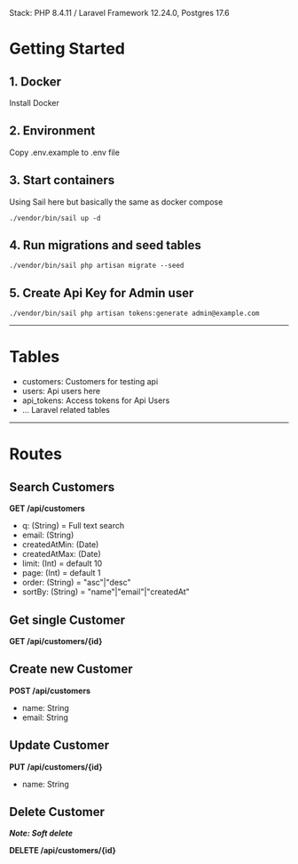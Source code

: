 Stack: PHP 8.4.11 / Laravel Framework 12.24.0, Postgres 17.6

# Getting Started

## 1. Docker

Install Docker

## 2. Environment

Copy .env.example to .env file

## 3. Start containers

Using Sail here but basically the same as docker compose

`./vendor/bin/sail up -d`

## 4. Run migrations and seed tables

`./vendor/bin/sail php artisan migrate --seed`

## 5. Create Api Key for Admin user

`./vendor/bin/sail php artisan tokens:generate admin@example.com`

---

# Tables
- customers: Customers for testing api
- users: Api users here
- api_tokens: Access tokens for Api Users
- ... Laravel related tables

---

# Routes

## Search Customers

**GET /api/customers**

- q: (String) = Full text search
- email: (String)
- createdAtMin: (Date)
- createdAtMax: (Date)
- limit: (Int) = default 10
- page: (Int) = default 1
- order: (String) = "asc"|"desc"
- sortBy: (String) = "name"|"email"|"createdAt" 

## Get single Customer

**GET /api/customers/{id}**

## Create new Customer

**POST /api/customers**

- name: String
- email: String

## Update Customer

**PUT /api/customers/{id}**

- name: String

## Delete Customer

***Note: Soft delete***

**DELETE /api/customers/{id}**
